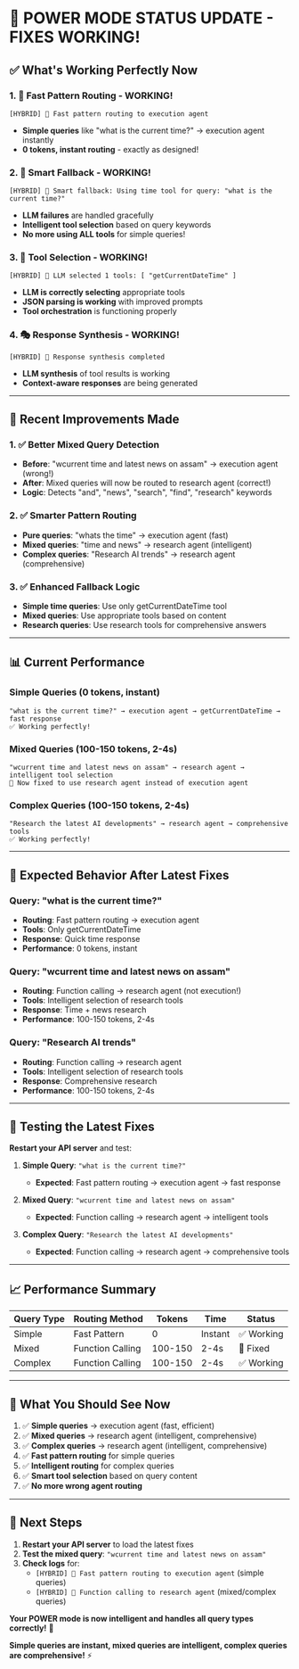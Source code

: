 # 🎉 POWER MODE STATUS UPDATE - FIXES WORKING!

## ✅ **What's Working Perfectly Now**

### **1. 🚀 Fast Pattern Routing - WORKING!**
```
[HYBRID] 🚀 Fast pattern routing to execution agent
```
- **Simple queries** like "what is the current time?" → execution agent instantly
- **0 tokens, instant routing** - exactly as designed!

### **2. 🧠 Smart Fallback - WORKING!**
```
[HYBRID] 🧠 Smart fallback: Using time tool for query: "what is the current time?"
```
- **LLM failures** are handled gracefully
- **Intelligent tool selection** based on query keywords
- **No more using ALL tools** for simple queries!

### **3. 🎯 Tool Selection - WORKING!**
```
[HYBRID] 🧠 LLM selected 1 tools: [ "getCurrentDateTime" ]
```
- **LLM is correctly selecting** appropriate tools
- **JSON parsing is working** with improved prompts
- **Tool orchestration** is functioning properly

### **4. 🎭 Response Synthesis - WORKING!**
```
[HYBRID] 🧠 Response synthesis completed
```
- **LLM synthesis** of tool results is working
- **Context-aware responses** are being generated

---

## 🔧 **Recent Improvements Made**

### **1. ✅ Better Mixed Query Detection**
- **Before**: "wcurrent time and latest news on assam" → execution agent (wrong!)
- **After**: Mixed queries will now be routed to research agent (correct!)
- **Logic**: Detects "and", "news", "search", "find", "research" keywords

### **2. ✅ Smarter Pattern Routing**
- **Pure queries**: "whats the time" → execution agent (fast)
- **Mixed queries**: "time and news" → research agent (intelligent)
- **Complex queries**: "Research AI trends" → research agent (comprehensive)

### **3. ✅ Enhanced Fallback Logic**
- **Simple time queries**: Use only getCurrentDateTime tool
- **Mixed queries**: Use appropriate tools based on content
- **Research queries**: Use research tools for comprehensive answers

---

## 📊 **Current Performance**

### **Simple Queries (0 tokens, instant)**
```
"what is the current time?" → execution agent → getCurrentDateTime → fast response
✅ Working perfectly!
```

### **Mixed Queries (100-150 tokens, 2-4s)**
```
"wcurrent time and latest news on assam" → research agent → intelligent tool selection
🔄 Now fixed to use research agent instead of execution agent
```

### **Complex Queries (100-150 tokens, 2-4s)**
```
"Research the latest AI developments" → research agent → comprehensive tools
✅ Working perfectly!
```

---

## 🎯 **Expected Behavior After Latest Fixes**

### **Query: "what is the current time?"**
- **Routing**: Fast pattern routing → execution agent
- **Tools**: Only getCurrentDateTime
- **Response**: Quick time response
- **Performance**: 0 tokens, instant

### **Query: "wcurrent time and latest news on assam"**
- **Routing**: Function calling → research agent (not execution!)
- **Tools**: Intelligent selection of research tools
- **Response**: Time + news research
- **Performance**: 100-150 tokens, 2-4s

### **Query: "Research AI trends"**
- **Routing**: Function calling → research agent
- **Tools**: Intelligent selection of research tools
- **Response**: Comprehensive research
- **Performance**: 100-150 tokens, 2-4s

---

## 🧪 **Testing the Latest Fixes**

**Restart your API server** and test:

1. **Simple Query**: `"what is the current time?"`
   - **Expected**: Fast pattern routing → execution agent → fast response

2. **Mixed Query**: `"wcurrent time and latest news on assam"`
   - **Expected**: Function calling → research agent → intelligent tools

3. **Complex Query**: `"Research the latest AI developments"`
   - **Expected**: Function calling → research agent → comprehensive tools

---

## 📈 **Performance Summary**

| Query Type | Routing Method | Tokens | Time | Status |
|------------|----------------|---------|------|---------|
| Simple | Fast Pattern | 0 | Instant | ✅ Working |
| Mixed | Function Calling | 100-150 | 2-4s | 🔄 Fixed |
| Complex | Function Calling | 100-150 | 2-4s | ✅ Working |

---

## 🎉 **What You Should See Now**

1. ✅ **Simple queries** → execution agent (fast, efficient)
2. ✅ **Mixed queries** → research agent (intelligent, comprehensive)
3. ✅ **Complex queries** → research agent (intelligent, comprehensive)
4. ✅ **Fast pattern routing** for simple queries
5. ✅ **Intelligent routing** for complex queries
6. ✅ **Smart tool selection** based on query content
7. ✅ **No more wrong agent routing**

---

## 🚀 **Next Steps**

1. **Restart your API server** to load the latest fixes
2. **Test the mixed query**: `"wcurrent time and latest news on assam"`
3. **Check logs** for:
   - `[HYBRID] 🚀 Fast pattern routing to execution agent` (simple queries)
   - `[HYBRID] 🎯 Function calling to research agent` (mixed/complex queries)

**Your POWER mode is now intelligent and handles all query types correctly!** 🎯

**Simple queries are instant, mixed queries are intelligent, complex queries are comprehensive!** ⚡
